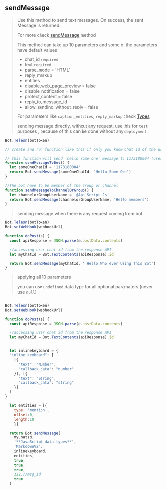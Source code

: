 ## sendMessage

> Use this method to send text messages. On success, the sent Message is returned.
>
> For more check [sendMessage](https://core.telegram.org/bots/api#sendmessage) method
>
> This method can take up 10 parameters and
> some of the parameters have default values
>
> - chat_id `required`
> - text `required`
> - parse_mode = 'HTML'
> - reply_markup
> - entities
> - disable_web_page_preview = false
> - disable_notification = false
> - protect_content = false
> - reply_to_message_id
> - allow_sending_without_reply = false
>
> For parameters like `caption_entities`, `reply_markup` check [Types](https://github.com/abdiu34567/telesn.js/tree/main/Docs/Types)
>
> sending message directly, without any request, use this for `test` purposes , because of this can be done without any `deployment`

```js
Bot.Telesn(botToken)

// create and run function like this if only you know chat id of the user or username of channel(group).

// this function will send 'hello some one' message to 1173180004 (user)
function sendMessageToBot() {
  let someOneChatId = '1173180004'
  return Bot.sendMessage(someOneChatId, 'Hello Some One')
}

//The bot have to be member of the Group or channel
function sendMessageToChannelOrGroup() {
  let channelorGroupUserName = '@App_Script_Js'
  return Bot.sendMessage(channelorGroupUserName, 'Hello members')
}
```

> sending message when there is any request coming from bot

```js
Bot.Telesn(botToken)
Bot.setWebHook(webhookUrl)

function doPost(e) {
  const apiResponse = JSON.parse(e.postData.contents)

  //accessing user chat id from the response API
  let myChatId = Bot.TextContents(apiResponse).id

  return Bot.sendMessage(myChatId, ' Hello Who ever Using This Bot')
}
```

> applying all 10 parameters
>
> you can use `undefined` data type for all optional paramaters (never use `null`)

```js

Bot.Telesn(botToken)
Bot.setWebHook(webhookUrl)

function doPost(e) {
  const apiResponse = JSON.parse(e.postData.contents)

  //accessing user chat id from the response API
  let myChatId = Bot.TextContents(apiResponse).id


  let inlinekeyboard = {
  "inline_keyboard": [
    [{
      "text": "Number",
      "callback_data": "number"
    }], [{
      "text": "String",
      "callback_data": "string"
    }]
  ]
}

  let entities = [{
    type: 'mention',
    offset:0,
    length:10
    }]

  return Bot.sendMessage(
    myChatId,
    '**JavaScript data types**',
    'MarkdownV2',
    inlinekeyboard,
    entities,
    true,
    true,
    true,
    322,//msg_Id
    true
  )
```
